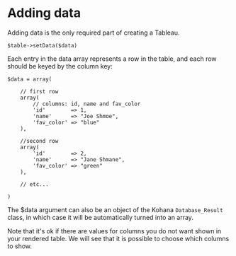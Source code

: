 Adding data
===========

Adding data is the only required part of creating a Tableau.

	$table->setData($data)

Each entry in the data array represents a row in the table, and each row should be keyed by the column key:

	$data = array(

		// first row
		array(
			// columns: id, name and fav_color
			'id'        => 1,
			'name'      => "Joe Shmoe",
			'fav_color' => "blue"
		),

		//second row
		array(
			'id'        => 2,
			'name'      => "Jane Shmane",
			'fav_color' => "green"
		),

		// etc...

	)

The $data argument can also be an object of the Kohana `Database_Result` class, in which
case it will be automatically turned into an array.

Note that it's ok if there are values for columns you do not want shown in your rendered table. We will see
that it is possible to choose which columns to show.
